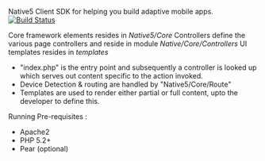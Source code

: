 Native5 Client SDK for helping you build adaptive mobile apps. [![Build Status](https://travis-ci.org/native5/native5-sdk-client-php.png)](https://travis-ci.org/native5/native5-sdk-client-php)

Core framework elements resides in *Native5/Core*
Controllers define the various page controllers and reside in module *Native/Core/Controllers*
UI templates resides in *templates* 

* "index.php" is the entry point and subsequently a controller is looked up which serves out content specific to the action invoked.
* Device Detection & routing are handled by "Native5/Core/Route"
* Templates are used to render either partial or full content, upto the developer to define this.

Running Pre-requisites :
 
 * Apache2 
 * PHP 5.2+ 
 * Pear (optional) 
